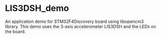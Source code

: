 # LIS3DSH_demo
An application demo for STM32F4Discovery board using libopencm3 library. This demo uses the 3-axis accelerometer LIS3DSH and the LEDs on the board.
